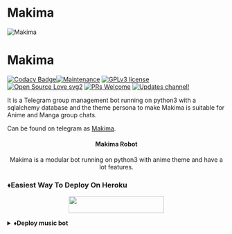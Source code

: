 # Makima
![Makima](https://telegra.ph/file/073b97d2685d370a364da.jpg)
# Makima
[![Codacy Badge](https://app.codacy.com/project/badge/Grade/729d680436084e0a9cb16f0e875dc097)](https://www.codacy.com/gh/otakubinge/Makima-Robot/dashboard?utm_source=github.com&amp;utm_medium=referral&amp;utm_content=otakubinge/Makima-Robot&amp;utm_campaign=Badge_Grade_Settings)[![Maintenance](https://img.shields.io/badge/Maintained%3F-yes-green.svg)](https://github.com/otakubinge/Makima-Robot/graphs/commit-activity) [![GPLv3 license](https://img.shields.io/badge/License-GPLv3-blue.svg)](https://perso.crans.org/besson/LICENSE.html) [![Open Source Love svg2](https://badges.frapsoft.com/os/v2/open-source.svg?v=103)](https://github.com/ellerbrock/open-source-badges/) [![PRs Welcome](https://img.shields.io/badge/PRs-welcome-brightgreen.svg?style=flat-square)](https://makeapullrequest.com) [![Updates channel!](https://img.shields.io/badge/Join%20Channel-!-red)](https://t.me/kakashi_bots_updates)

It is a Telegram group management bot running on python3 with a sqlalchemy database and the theme persona to make Makima is suitable for Anime and Manga group chats.

Can be found on telegram as [Makima](https://t.me/Makima_UltraProxbot).


<h4><p align="center"> Makima Robot </p></h4>

<p align="center">Makima is a modular bot running on python3 with anime theme and have a lot features.</p>


### ♦️Easiest Way To Deploy On Heroku 

<p align="center"><a href="https://heroku.com/deploy?template=https://github.com/otakubinge/Makima-Robot"> <img src="https://img.shields.io/badge/Deploy%20To%20Heroku-blue?style=for-the-badge&logo=heroku" width="220" height="38.45"/></a></p>

<details>
<summary><b>♦️Deploy music bot</b></summary>
<br>

# Music bot
<a href="https://github.com/otakubinge/VIVI-MUSIC-ROBOT"><img src="https://img.shields.io/badge/Deploy%20Musicbot-red.svg?logo=Telegram"></a>

### ♦️Support
<p>
<a href="https://t.me/kakashi_bots_support"> <img src="https://img.shields.io/badge/Support-Chat-blue?&logo=telegram" alt="Support Chat" /> </a><br>
<a href="https://t.me/kakashi_bots_updates"> <img src="https://img.shields.io/badge/Update-Channel-blue?&logo=telegram" alt="Update Channel" /> </a><br>
</p>

## ♦️Credits -
• [𝓚𝒶кคѕⒽᎥ ђ𝔞𝓉ᗩЌ𝒆 ⸙『𝕭𝖎𝖓𝖌𝖊』 ᭄™](https://github.com/ssid143)

• [Sumit](https://github.com/Sumit9969)

• [Abhijeet](https://t.me/Its_yoshikage_z)

<details>
<summary><b>♦️Big thanks to....</b></summary>
<br>

# For modules, inspiration and base repo
<a href="https://t.me/FallenXRobot"><img src="https://img.shields.io/badge/Fallen%20Robot-red.svg?logo=Telegram"></a>
<a href="https://t.me/Makima_UltraXBot"><img src="https://img.shields.io/badge/Inspiration%20Makima-blue.svg?logo=telegram"></a>
<a href="https://t.me/Cutiepii_Robot"><img src="https://img.shields.io/badge/Awesome%20Modules-blue.svg?logo=telegram"></a>
